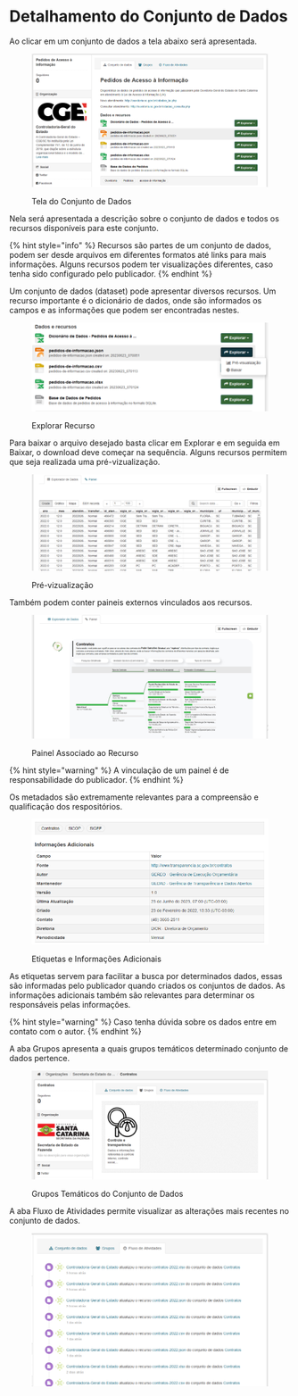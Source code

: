 # Detalhamento do Conjunto de Dados

Ao clicar em um conjunto de dados a tela abaixo será apresentada.

<figure><img src="../../../.gitbook/assets/image (26).png" alt=""><figcaption><p>Tela do Conjunto de Dados</p></figcaption></figure>

Nela será apresentada a descrição sobre o conjunto de dados e todos os recursos disponíveis para este conjunto.

{% hint style="info" %}
Recursos são partes de um conjunto de dados, podem ser desde arquivos em diferentes formatos até links para mais informações.  Alguns recursos podem ter visualizações diferentes, caso tenha sido configurado pelo publicador.
{% endhint %}

Um conjunto de dados (dataset) pode apresentar diversos recursos. Um recurso importante é o dicionário de dados, onde são informados os campos e as informações que podem ser encontradas nestes.

<figure><img src="../../../.gitbook/assets/image (20).png" alt="" width="563"><figcaption><p>Explorar Recurso</p></figcaption></figure>

Para baixar o arquivo desejado basta clicar em Explorar e em seguida em Baixar, o download deve começar na sequência. Alguns recursos permitem que seja realizada uma pré-vizualização.

<figure><img src="../../../.gitbook/assets/image (21).png" alt=""><figcaption><p>Pré-vizualização</p></figcaption></figure>

Também podem conter paineis externos vinculados aos recursos.

<figure><img src="../../../.gitbook/assets/image (10).png" alt=""><figcaption><p>Painel Associado ao Recurso</p></figcaption></figure>

{% hint style="warning" %}
A vinculação de um painel é de responsabilidade do publicador.
{% endhint %}

Os metadados são extremamente relevantes para a compreensão e qualificação dos respositórios.

<figure><img src="../../../.gitbook/assets/image (15).png" alt="" width="563"><figcaption><p>Etiquetas e Informações Adicionais</p></figcaption></figure>

As etiquetas servem para facilitar a busca por determinados dados, essas são informadas pelo publicador quando criados os conjuntos de dados. As informações adicionais também são relevantes para determinar os responsáveis pelas informações.

{% hint style="warning" %}
Caso tenha dúvida sobre os dados entre em contato com o autor.
{% endhint %}

A aba Grupos apresenta a quais grupos temáticos determinado conjunto de dados pertence.

<figure><img src="../../../.gitbook/assets/image (7).png" alt=""><figcaption><p>Grupos Temáticos do Conjunto de Dados</p></figcaption></figure>

A aba Fluxo de Atividades permite visualizar as alterações mais recentes no conjunto de dados.

<figure><img src="../../../.gitbook/assets/image (25).png" alt="" width="563"><figcaption></figcaption></figure>

